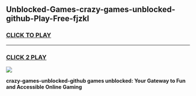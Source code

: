 
## Unblocked-Games-crazy-games-unblocked-github-Play-Free-fjzkl
<h3>
<a href="https://premium76.site?title=crazy-games-unblocked-github&ref=18A1">CLICK TO PLAY</a></h3>
<hr>

<h3>
<a href="https://premium76.site?title=crazy-games-unblocked-github&ref=18A1">CLICK 2 PLAY</a>
  
</h3>

<a href="https://premium76.site?title=crazy-games-unblocked-github&ref=18A1"><img src="https://clearcache.store/games.png"></a>


**crazy-games-unblocked-github games unblocked: Your Gateway to Fun and Accessible Online Gaming**
